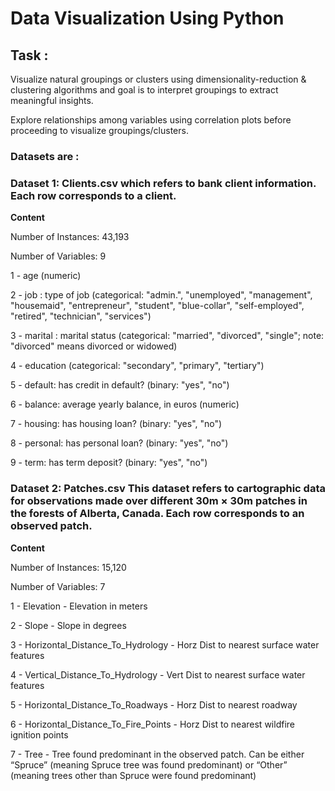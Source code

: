 # Data Visualization Using Python 

## Task :

Visualize natural groupings or clusters using dimensionality-reduction & clustering algorithms and goal is to interpret groupings to extract meaningful insights.

Explore relationships among variables using correlation plots before proceeding to visualize groupings/clusters.

### Datasets are :

### Dataset 1: Clients.csv which refers to bank client information. Each row corresponds to a client. 

**Content** 

Number of Instances: 43,193

Number of Variables: 9

1 - age (numeric)

2 - job : type of job (categorical: "admin.", "unemployed", "management", "housemaid", "entrepreneur", "student", "blue-collar", "self-employed", "retired", "technician", "services")

3 - marital : marital status (categorical: "married", "divorced", "single"; note: "divorced" means divorced or widowed)

4 - education (categorical: "secondary", "primary", "tertiary")

5 - default: has credit in default? (binary: "yes", "no")

6 - balance: average yearly balance, in euros (numeric)

7 - housing: has housing loan? (binary: "yes", "no")

8 - personal: has personal loan? (binary: "yes", "no")

9 - term: has term deposit? (binary: "yes", "no")

### Dataset 2: Patches.csv This dataset refers to cartographic data for observations made over different 30m × 30m patches in the forests of Alberta, Canada. Each row corresponds to an observed patch.

**Content**

Number of Instances: 15,120

Number of Variables: 7

1 - Elevation - Elevation in meters

2 - Slope - Slope in degrees

3 - Horizontal_Distance_To_Hydrology - Horz Dist to nearest surface water features 

4 - Vertical_Distance_To_Hydrology - Vert Dist to nearest surface water features 

5 - Horizontal_Distance_To_Roadways - Horz Dist to nearest roadway 

6 - Horizontal_Distance_To_Fire_Points - Horz Dist to nearest wildfire ignition points 

7 - Tree - Tree found predominant in the observed patch. Can be either “Spruce” (meaning Spruce tree was found predominant) or “Other” (meaning trees other than Spruce were found predominant)
